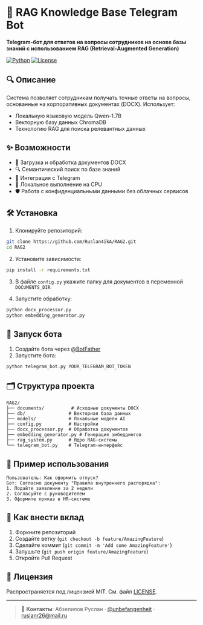 # 🤖 RAG Knowledge Base Telegram Bot

**Telegram-бот для ответов на вопросы сотрудников на основе базы знаний с использованием RAG (Retrieval-Augmented Generation)**

[![Python](https://img.shields.io/badge/Python-3.9+-blue.svg)](https://www.python.org/)
[![License](https://img.shields.io/badge/License-MIT-green.svg)](https://opensource.org/licenses/MIT)

## 🔍 Описание

Система позволяет сотрудникам получать точные ответы на вопросы, основанные на корпоративных документах (DOCX). Использует:
- Локальную языковую модель Qwen-1.7B
- Векторную базу данных ChromaDB
- Технологию RAG для поиска релевантных данных

## ✨ Возможности

- 📄 Загрузка и обработка документов DOCX
- 🔍 Семантический поиск по базе знаний
- 💬 Интеграция с Telegram
- 🧠 Локальное выполнение на CPU
- 🛡️ Работа с конфиденциальными данными без облачных сервисов

## 🛠 Установка

1. Клонируйте репозиторий:
```bash
git clone https://github.com/Ruslan4ikA/RAG2.git
cd RAG2
```

2. Установите зависимости:
```bash
pip install -r requirements.txt
```

3. В файле `config.py` укажите папку для документов в переменной `DOCUMENTS_DIR`

4. Запустите обработку:
```bash
python docx_processor.py
python embedding_generator.py
```

## 🚀 Запуск бота

1. Создайте бота через [@BotFather](https://t.me/BotFather)
2. Запустите бота:
```bash
python telegram_bot.py YOUR_TELEGRAM_BOT_TOKEN
```

## 🗂 Структура проекта

```
RAG2/
├── documents/          # Исходные документы DOCX
├── db/                # Векторная база данных
├── models/            # Локальные модели AI
├── config.py          # Настройки
├── docx_processor.py  # Обработка документов
├── embedding_generator.py # Генерация эмбеддингов
├── rag_system.py      # Ядро RAG-системы
└── telegram_bot.py    # Telegram-интерфейс
```

## 📝 Пример использования

```
Пользователь: Как оформить отпуск?
Бот: Согласно документу "Правила внутреннего распорядка":
1. Подайте заявление за 2 недели
2. Согласуйте с руководителем
3. Оформите приказ в HR-системе
```

## 🤝 Как внести вклад

1. Форкните репозиторий
2. Создайте ветку (`git checkout -b feature/AmazingFeature`)
3. Сделайте коммит (`git commit -m 'Add some AmazingFeature'`)
4. Запушьте (`git push origin feature/AmazingFeature`)
5. Откройте Pull Request

## 📜 Лицензия

Распространяется под лицензией MIT. См. файл [LICENSE](LICENSE).

---

> 📧 **Контакты**: Абзелилов Руслан · [@unbefangenheit](https://t.me/unbefangenheit) · ruslanr26@mail.ru